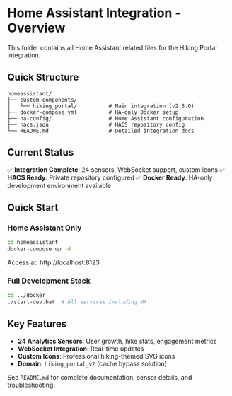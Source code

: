 # Home Assistant Integration - Overview

This folder contains all Home Assistant related files for the Hiking Portal integration.

## Quick Structure

```
homeassistant/
├── custom_components/
│   └── hiking_portal/          # Main integration (v2.5.0)
├── docker-compose.yml          # HA-only Docker setup
├── ha-config/                  # Home Assistant configuration
├── hacs.json                   # HACS repository config
└── README.md                   # Detailed integration docs
```

## Current Status

✅ **Integration Complete**: 24 sensors, WebSocket support, custom icons
✅ **HACS Ready**: Private repository configured
✅ **Docker Ready**: HA-only development environment available

## Quick Start

### Home Assistant Only
```bash
cd homeassistant
docker-compose up -d
```
Access at: http://localhost:8123

### Full Development Stack  
```bash
cd ../docker
./start-dev.bat  # All services including HA
```

## Key Features

- **24 Analytics Sensors**: User growth, hike stats, engagement metrics
- **WebSocket Integration**: Real-time updates
- **Custom Icons**: Professional hiking-themed SVG icons
- **Domain**: `hiking_portal_v2` (cache bypass solution)

See `README.md` for complete documentation, sensor details, and troubleshooting.